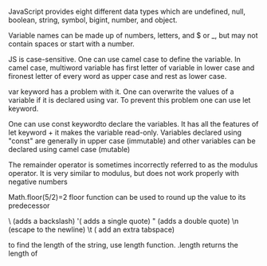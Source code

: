 JavaScript provides eight different data types which are undefined, null, boolean, string, symbol, bigint, number, and object.

Variable names can be made up of numbers, letters, and $ or _, but may not contain spaces or start with a number.

JS is case-sensitive. One can use camel case to define the variable. In camel case, multiword variable has first letter of variable in lower case and fironest letter of every word as upper case and rest as lower case.

var keyword has a problem with it. One can overwrite the values of a variable if it is declared using var. To prevent this problem one can use let keyword.

One can use const keywordto declare the variables. It has all the features of let keyword + it makes the variable read-only. Variables declared using "const" are generally in upper case (immutable) and other variables can be declared using camel case (mutable)

The remainder operator is sometimes incorrectly referred to as the modulus operator. It is very similar to modulus, but does not work properly with negative numbers

Math.floor(5/2)=2 floor function can be used to round up the value to its predecessor

\\ (adds a backslash) \'( adds a single quote) \" (adds a double quote) \n (escape to the newline) \t ( add an extra tabspace)

to find the length of the string, use length function. <string>.length returns the length of <string>

